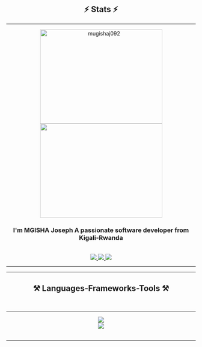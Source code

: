 <h2 align="center">⚡ Stats ⚡</h2>
<hr/>

<div align=center>
    <img width=325 height=250 src="https://github-readme-stats.vercel.app/api/top-langs?username=mugishaj092&show_icons=true&locale=en&layout=compact&theme=react&border_radius=10" alt="mugishaj092" />
    <img width=325 height=250 src='https://github-readme-stats.vercel.app/api?username=mugishaj092&show_icons=true&locale=en&theme=react&rank_icon=github&border_radius=10'>
</div>

<h3 align="center">I'm MGISHA Joseph A passionate software developer from Kigali-Rwanda</h3>

<br/>

<div align="center"> 
  <a href="mailto:mugishajoseph092@gmail.com">
    <img src="https://img.shields.io/badge/Gmail-333333?style=for-the-badge&logo=gmail&logoColor=red" />
  </a>
  <a href="https://linkedin.com/in/mugisha-joseph-23087a261" target="_blank">
    <img src="https://img.shields.io/badge/LinkedIn-0077B5?style=for-the-badge&logo=linkedin&logoColor=white" target="_blank" />
  </a>
  <a href="https://mugishaj092.github.io/my-brand/" target="_blank">
     <img src="https://img.shields.io/badge/Portfolio-FF5722?style=for-the-badge&logo=todoist&logoColor=white" target="_blank" />
  </a>
</div>

 <hr/>
 <hr/>
 
<h2 align="center">⚒️ Languages-Frameworks-Tools ⚒️</h2>
<br/>
<hr/>
<div align="center">
    <img src="https://skillicons.dev/icons?i=react,html,css,vscode,github,figma,tailwind,git" />
    <br/>
    <img src="https://skillicons.dev/icons?i=nodejs,javascript,typescript,express,mongodb,java,nextjs,mysql,postman,jest" /><br>
</div>

<br/>
<hr/>
